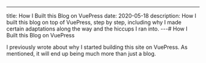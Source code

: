 ---
title: How I Built this Blog on VuePress
date: 2020-05-18
description: How I built this blog on top of VuePress, step by step,
  including why I made certain adaptations along the way
  and the hiccups I ran into.
---# How I Built this Blog on VuePress

I previously wrote about why I started building this site on
VuePress. As mentioned, it will end up being much more than
just a blog.
